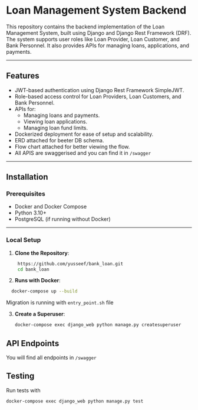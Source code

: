 # Loan Management System Backend

This repository contains the backend implementation of the Loan Management System, built using Django and Django Rest Framework (DRF). The system supports user roles like Loan Provider, Loan Customer, and Bank Personnel. It also provides APIs for managing loans, applications, and payments.

---

## Features

- JWT-based authentication using Django Rest Framework SimpleJWT.
- Role-based access control for Loan Providers, Loan Customers, and Bank Personnel.
- APIs for:
  - Managing loans and payments.
  - Viewing loan applications.
  - Managing loan fund limits.
- Dockerized deployment for ease of setup and scalability.
- ERD attached for beeter DB schema.
- Flow chart attached for better viewing the flow.
- All APIS are swaggerised and you can find it in ```/swagger```


---

## Installation

### Prerequisites

- Docker and Docker Compose
- Python 3.10+
- PostgreSQL (if running without Docker)

---

### Local Setup

1. **Clone the Repository**:
   ```bash
    https://github.com/yusseef/bank_loan.git
    cd bank_loan
    ```

2. **Runs with Docker**:
  ```bash
    docker-compose up --build
  ```
  Migration is running with ```entry_point.sh``` file

3. **Create a Superuser**:
   ```bash
   docker-compose exec django_web python manage.py createsuperuser
   ```

## API Endpoints
You will find all endpoints in ```/swagger```

## Testing
Run tests with
```bash
docker-compose exec django_web python manage.py test
```

